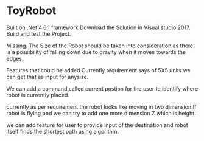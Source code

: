 # ToyRobot
Built on .Net 4.6.1 framework
Download the Solution in Visual studio 2017.
Build and test the Project.

Missing.
The Size of the Robot should be taken into consideration as there is a possibility of falling down due to gravity when it moves towards the edges.


Features that could be added
Currently requirement says of 5X5 units we can get that as input for anysize.

We can add a command called current postion for the user to identify where robot is currently placed.

currently as per requirement the robot looks like moving in two dimension.If robot is flying pod we can try to add one more dimension Z which is height.

we can add feature for user to provide input of the destination and robot itself finds the shortest path using algorithm.

